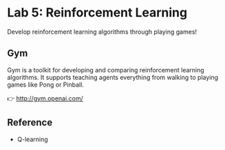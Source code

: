 # Lab 5: Reinforcement Learning

Develop reinforcement learning algorithms through playing games!

## Gym

Gym is a toolkit for developing and comparing reinforcement learning algorithms.
It supports teaching agents everything from walking to playing games like Pong or Pinball.

👉 http://gym.openai.com/

## Reference

- Q-learning
